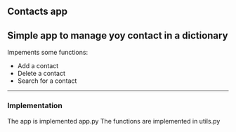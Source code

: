 ## Contacts app

Simple app to manage yoy contact in a dictionary
---

Impements some functions:
- Add a contact
- Delete a contact
- Search for a contact

---
### Implementation

The app is implemented app.py
The functions are implemented in utils.py